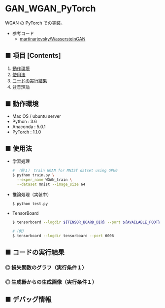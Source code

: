 # GAN_WGAN_PyTorch
WGAN の PyTorch での実装。

- 参考コード
  - [martinarjovsky/WassersteinGAN](https://github.com/martinarjovsky/WassersteinGAN)

## ■ 項目 [Contents]
1. [動作環境](#動作環境)
1. [使用法](#使用法)
1. [コードの実行結果](#コードの実行結果)
1. [背景理論](https://github.com/Yagami360/My_NoteBook/blob/master/%E6%83%85%E5%A0%B1%E5%B7%A5%E5%AD%A6/%E6%83%85%E5%A0%B1%E5%B7%A5%E5%AD%A6_%E6%A9%9F%E6%A2%B0%E5%AD%A6%E7%BF%92_%E7%94%9F%E6%88%90%E3%83%A2%E3%83%87%E3%83%AB.md#WGAN)

## ■ 動作環境

- Mac OS / ubuntu server
- Python : 3.6
- Anaconda : 5.0.1
- PyTorch : 1.1.0

## ■ 使用法

- 学習処理
  ```sh
  # （例１） train WGAN for MNIST datset using GPU0
  $ python train.py \
    --exper_name WGAN_train \
    --dataset mnist --image_size 64
  ```

- 推論処理（実装中）
    ```sh
    $ python test.py
    ```

- TensorBoard
  ```sh
  $ tensorboard --logdir ${TENSOR_BOARD_DIR} --port ${AVAILABLE_POOT}
  ```

  ```sh
  #（例）
  $ tensorboard --logdir tensorboard --port 6006
  ```

<a id="コードの実行結果"></a>

## ■ コードの実行結果

### ◎ 損失関数のグラフ（実行条件１）

### ◎ 生成器からの生成画像（実行条件１）



## ■ デバッグ情報
